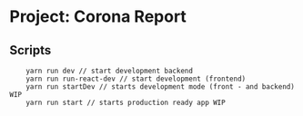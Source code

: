 # Project: Corona Report

## Scripts
```yarn
    yarn run dev // start development backend  
    yarn run run-react-dev // start development (frontend) 
    yarn run startDev // starts development mode (front - and backend) WIP
    yarn run start // starts production ready app WIP
```